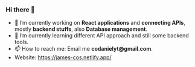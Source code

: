 ### Hi there 👋

- 🔭 I’m currently working on **React applications** and **connecting APIs**, mostly **backend stuffs**, also **Database management**.
- 🌱 I’m currently learning different API approach and still some backend tools.
- 📫 How to reach me: Email me __codanielyt@gmail.com__.
- Website: https://james-cos.netlify.app/
